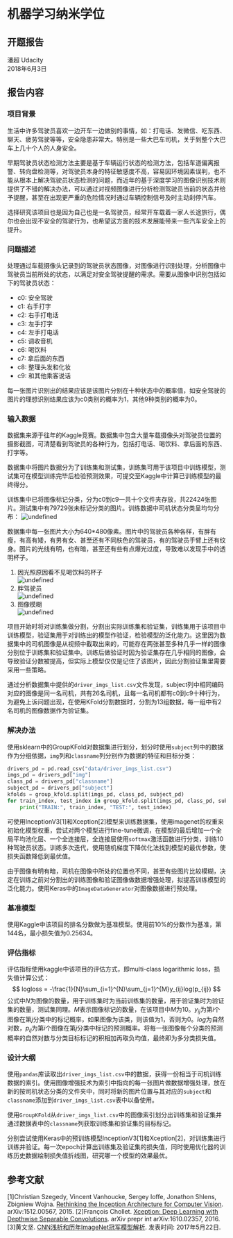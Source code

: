 # 机器学习纳米学位
## 开题报告
潘超 Udacity  
2018年6月3日

## 报告内容
### 项目背景
生活中许多驾驶员喜欢一边开车一边做别的事情，如：打电话、发微信、吃东西、聊天、疲劳驾驶等等，安全隐患非常大。特别是一些大巴车司机，关乎到整个大巴车上几十个人的人身安全。

早期驾驶员状态检测方法主要是基于车辆运行状态的检测方法，包括车道偏离报警、转向盘检测等，对驾驶员本身的特征敏感度不高，容易因环境因素误判，也不能从根本上解决驾驶员状态检测的问题，而近年的基于深度学习的图像识别技术则提供了不错的解决办法，可以通过对视频图像进行分析检测驾驶员当前的状态并给予提醒，甚至在出现更严重的危险情况时通过车辆控制信号及时主动刹停汽车。

选择研究该项目也是因为自己也是一名驾驶员，经常开车载着一家人长途旅行，偶尔也会出现不安全的驾驶行为，也希望这方面的技术发展能带来一些汽车安全上的提升。
### 问题描述
处理通过车载摄像头记录到的驾驶员状态图像，对图像进行识别处理，分析图像中驾驶员当前所处的状态，以满足对安全驾驶提醒的需求。需要从图像中识别包括如下的驾驶员状态：
- c0: 安全驾驶
- c1: 右手打字
- c2: 右手打电话
- c3: 左手打字
- c4: 左手打电话
- c5: 调收音机
- c6: 喝饮料
- c7: 拿后面的东西
- c8: 整理头发和化妆
- c9: 和其他乘客说话

每一张图片识别出的结果应该是该图片分别在十种状态中的概率值，如安全驾驶的图片的理想识别结果应该为c0类别的概率为1，其他9种类别的概率为0。
### 输入数据
数据集来源于往年的Kaggle竞赛。数据集中包含大量车载摄像头对驾驶员位置的摄影截图，可清楚看到驾驶员的各种行为，包括打电话、喝饮料、拿后面的东西、打字等。

数据集中将图片数据分为了训练集和测试集，训练集可用于该项目中训练模型，测试集可在模型训练完毕后检验预测效果，可提交至Kaggle中计算已训练模型的最终得分。

训练集中已将图像标记分类，分为c0到c9一共十个文件夹存放，共22424张图片。测试集中有79729张未标记分类的图片。训练数据中司机状态分类呈均匀分布：
![undefined](proposal_img/data.png)

数据集中每一张图片大小为640*480像素。图片中的驾驶员各种各样，有胖有瘦，有高有矮，有男有女、甚至还有不同肤色的驾驶员，有的驾驶员手臂上还有纹身。图片的光线有明，也有暗，甚至还有些有点爆光过度，导致难以发现手中的透明杯子。
1. 因光照原因看不见喝饮料的杯子  
![undefined](proposal_img/img_16.jpg)
2. 胖驾驶员  
![undefined](proposal_img/img_104.jpg)
3. 图像模糊  
![undefined](proposal_img/img_316.jpg)

项目开始时将对训练集做分割，分割出实际训练集和验证集，训练集用于该项目中训练模型，验证集用于对训练出的模型作验证，检验模型的泛化能力。这里因为数据集中的司机图像是从视频中截取出来的，可能存在两张甚至多种几乎一样的图像分别位于训练集和验证集中。训练后做验证时因为验证集存在几乎相同的图像，会导致验证分数被提高，但实际上模型仅仅是记住了该图片，因此分割验证集里需要采用一些策略。

通过分析数据集中提供的`driver_imgs_list.csv`文件发现，subject列中相同编码对应的图像是同一名司机，共有26名司机，且每一名司机都有c0到c9十种行为，为避免上诉问题出现，在使用KFold分割数据时，分割为13组数据，每一组中有2名司机的图像数据作为验证集。
### 解决办法
使用sklearn中的GroupKFold对数据集进行划分，划分时使用`subject`列中的数据作为分组依据，`img`列和`classname`列分别作为数据的特征和目标分类：
```python
drivers_pd = pd.read_csv("data/driver_imgs_list.csv")
imgs_pd = drivers_pd["img"]
class_pd = drivers_pd["classname"]
subject_pd = drivers_pd["subject"]
kfolds = group_kfold.split(imgs_pd, class_pd, subject_pd)
for train_index, test_index in group_kfold.split(imgs_pd, class_pd, subject_pd):
    print("TRAIN:", train_index, "TEST:", test_index)
```
可使用InceptionV3[1]和Xception[2]模型来训练数据集，使用imagenet的权重来初始化模型权重，尝试对两个模型进行fine-tune微调，在模型的最后增加一个全局平均池化层、一个全连接层，全连接层使用`softmax`激活函数进行分类，训练10种驾驶员状态。训练多次迭代，使用随机梯度下降优化法找到模型的最优参数，使损失函数降低到最优值。

由于图像有明有暗，司机在图像中所处的位置也不同，甚至有些图片比较模糊，决定在训练之前对分割出的训练图像和验证图像做数据增强处理，拟提高训练模型的泛化能力。使用Keras中的`ImageDataGenerator`对图像数据进行预处理。
### 基准模型
使用Kaggle中该项目的排名分数做为基准模型。使用前10%的分数作为基准，第144名，最小损失值为0.25634。
### 评估指标
评估指标使用kaggle中该项目的评估方式，即multi-class logarithmic loss，损失值计算公式：
$$
logloss = -\frac{1}{N}\sum_{i=1}^{N}\sum_{j=1}^{M}y_{ij}log(p_{ij})
$$
公式中$N$为图像的数量，用于训练集时为当前训练集的数量，用于验证集时为验证集的数量，测试集同理。$M$表示图像标记的数量，在该项目中$M$为10。$y_{ij}$为第$i$个图像在第$j$分类中的标记概率，如果图像为该类，则该值为1，否则为0。$log$为自然对数，$p_{ij}$为第$i$个图像在第$j$分类中标记的预测概率。将每一张图像每个分类的预测概率的自然对数与分类目标标记的积相加再取负均值，最终即为多分类损失值。
### 设计大纲
使用`pandas`库读取出`driver_imgs_list.csv`中的数据，获得一份相当于司机训练数据的索引。使用图像增强技术为索引中指向的每一张图片做数据增强处理，放在新的按司机状态分类的文件夹中，同时将新的图片位置与其对应的`subject`和`classname`添加到`driver_imgs_list.csv`表中以备使用。

使用`GroupKFold`从`driver_imgs_list.csv`中的图像索引划分出训练集和验证集并通过数据表中的`classname`列获取训练集和验证集的目标标记。

分别尝试使用Keras中的预训练模型InceptionV3[1]和Xception[2]，对训练集进行训练并验证。每一次epoch计算出训练集及验证集的损失值，同时使用优化器的训练历史数据绘制损失值折线图，研究哪一个模型的效果最优。
## 参考文献
[1]Christian Szegedy, Vincent Vanhoucke, Sergey Ioffe, Jonathon Shlens, Zbigniew Wojna. [
Rethinking the Inception Architecture for Computer Vision](https://arxiv.org/pdf/1512.00567). arXiv:1512.00567, 2015.
[2]François Chollet. [Xception: Deep Learning with Depthwise Separable Convolutions](https://arxiv.org/pdf/1610.02357). arXiv prepr int arXiv:1610.02357, 2016.
[3]黄文坚. [CNN浅析和历年ImageNet冠军模型解析](http://www.infoq.com/cn/articles/cnn-and-imagenet-champion-model-analysis). 发表时间: 2017年5月22日.

